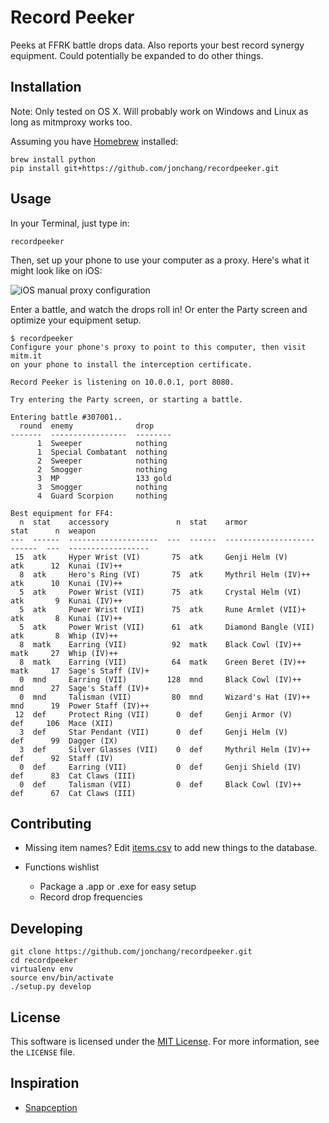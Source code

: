 # Record Peeker

Peeks at FFRK battle drops data. Also reports your best record synergy equipment. Could potentially be expanded to do other things.

## Installation

Note: Only tested on OS X. Will probably work on Windows and Linux as long as mitmproxy works too.

Assuming you have [Homebrew](http://brew.sh) installed:

```
brew install python
pip install git+https://github.com/jonchang/recordpeeker.git
```

## Usage

In your Terminal, just type in:

```
recordpeeker
```

Then, set up your phone to use your computer as a proxy. Here's what it might look like on iOS:

![iOS manual proxy configuration](https://mitmproxy.org/doc/screenshots/ios-manual.png)

Enter a battle, and watch the drops roll in! Or enter the Party screen and optimize your equipment setup.

```
$ recordpeeker
Configure your phone's proxy to point to this computer, then visit mitm.it
on your phone to install the interception certificate.

Record Peeker is listening on 10.0.0.1, port 8080.

Try entering the Party screen, or starting a battle.

Entering battle #307001..
  round  enemy              drop
-------  -----------------  --------
      1  Sweeper            nothing
      1  Special Combatant  nothing
      2  Sweeper            nothing
      2  Smogger            nothing
      3  MP                 133 gold
      3  Smogger            nothing
      4  Guard Scorpion     nothing

Best equipment for FF4:
  n  stat    accessory               n  stat    armor                 stat      n  weapon
---  ------  --------------------  ---  ------  --------------------  ------  ---  ------------------
 15  atk     Hyper Wrist (VI)       75  atk     Genji Helm (V)        atk      12  Kunai (IV)++
  8  atk     Hero's Ring (VI)       75  atk     Mythril Helm (IV)++   atk      10  Kunai (IV)++
  5  atk     Power Wrist (VII)      75  atk     Crystal Helm (VI)     atk       9  Kunai (IV)++
  5  atk     Power Wrist (VII)      75  atk     Rune Armlet (VII)+    atk       8  Kunai (IV)++
  5  atk     Power Wrist (VII)      61  atk     Diamond Bangle (VII)  atk       8  Whip (IV)++
  8  matk    Earring (VII)          92  matk    Black Cowl (IV)++     matk     27  Whip (IV)++
  8  matk    Earring (VII)          64  matk    Green Beret (IV)++    matk     17  Sage's Staff (IV)+
  0  mnd     Earring (VII)         128  mnd     Black Cowl (IV)++     mnd      27  Sage's Staff (IV)+
  0  mnd     Talisman (VII)         80  mnd     Wizard's Hat (IV)++   mnd      19  Power Staff (IV)++
 12  def     Protect Ring (VII)      0  def     Genji Armor (V)       def     106  Mace (XII)
  3  def     Star Pendant (VII)      0  def     Genji Helm (V)        def      99  Dagger (IX)
  3  def     Silver Glasses (VII)    0  def     Mythril Helm (IV)++   def      92  Staff (IV)
  0  def     Earring (VII)           0  def     Genji Shield (IV)     def      83  Cat Claws (III)
  0  def     Talisman (VII)          0  def     Black Cowl (IV)++     def      67  Cat Claws (III)
```

## Contributing

* Missing item names? Edit [items.csv](https://github.com/jonchang/recordpeeker/blob/master/recordpeeker/data/items.csv) to add new things to the database.

* Functions wishlist
    * Package a .app or .exe for easy setup
    * Record drop frequencies

## Developing

```
git clone https://github.com/jonchang/recordpeeker.git
cd recordpeeker
virtualenv env
source env/bin/activate
./setup.py develop
```

## License

This software is licensed under the [MIT License](http://choosealicense.com/licenses/mit/). For more information, see the `LICENSE` file.

## Inspiration

* [Snapception](https://github.com/thebradbain/snapception/)

